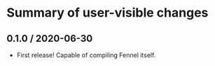 # Summary of user-visible changes

## 0.1.0 / 2020-06-30

* First release! Capable of compiling Fennel itself.
